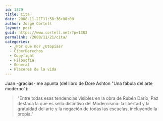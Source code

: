 ```yaml
---
id: 1379
title: Cita
date: 2008-11-21T11:58:36+00:00
author: Jorge Cortell
layout: post
guid: https://www.cortell.net/?p=1383
permalink: /2008/11/21/cita/
categories:
  - ¿Por qué no? ¿Utopías?
  - CiberDerechos
  - Copyfight
  - Filosofí­a
  - General
  - Placeres de la vida
---
```

Juan -gracias- me apunta (del libro de Dore Ashton "Una fábula del arte moderno"):

> "Entre todas esas tendencias visibles en la obra de Rubén Darío, Paz destaca la que es sello distintivo del Modernismo: la libertad y la gratuidad del arte y la negación de todas las escuelas, incluyendo la propia."